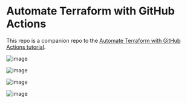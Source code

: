 # Automate Terraform with GitHub Actions

This repo is a companion repo to the [Automate Terraform with GitHub Actions tutorial](https://developer.hashicorp.com/terraform/tutorials/automation/github-actions).

![image](https://github.com/JacquesGM/learn-terraform-github-actions/assets/65719772/ec7e6255-ea93-4954-9fb0-8d78f01cd4c3)

![image](https://github.com/JacquesGM/learn-terraform-github-actions/assets/65719772/559baa62-c924-4e0f-be90-77318f74446a)

![image](https://github.com/JacquesGM/learn-terraform-github-actions/assets/65719772/cddf71a8-3e2a-46e9-a887-d0702201eb16)

![image](https://github.com/JacquesGM/learn-terraform-github-actions/assets/65719772/ebf0d3a4-bf35-4c7a-934e-8c6bd162b0cb)

